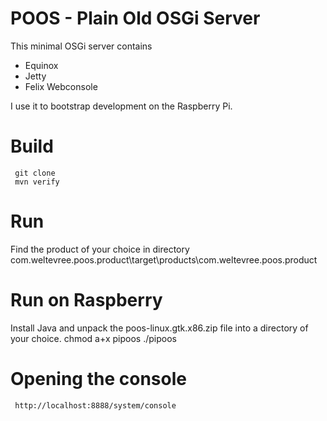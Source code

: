 # POOS - Plain Old OSGi Server
This minimal OSGi server contains

* Equinox
* Jetty
* Felix Webconsole

I use it to bootstrap development on the Raspberry Pi.

# Build
     git clone 
     mvn verify

# Run
Find the product of your choice in directory
     com.weltevree.poos.product\target\products\com.weltevree.poos.product 

# Run on Raspberry
Install Java and unpack the 
     poos-linux.gtk.x86.zip 
file into a directory of your choice. 
     chmod a+x pipoos
     ./pipoos
     
# Opening the console
     http://localhost:8888/system/console
